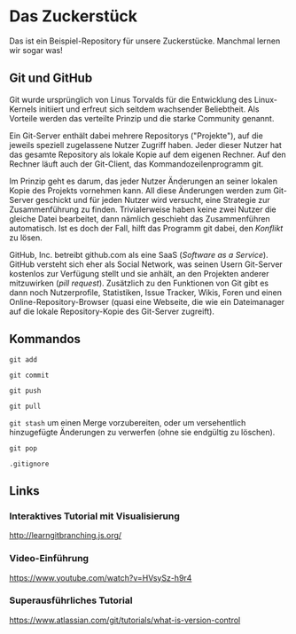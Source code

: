 # Das Zuckerstück

Das ist ein Beispiel-Repository für unsere Zuckerstücke. Manchmal lernen wir sogar was!

## Git und GitHub

Git wurde ursprünglich von Linus Torvalds für die Entwicklung des Linux-Kernels initiiert und erfreut sich seitdem wachsender Beliebtheit. Als Vorteile werden das verteilte Prinzip und die starke Community genannt.

Ein Git-Server enthält dabei mehrere Repositorys ("Projekte"), auf die jeweils speziell zugelassene Nutzer Zugriff haben. Jeder dieser Nutzer hat das gesamte Repository als lokale Kopie auf dem eigenen Rechner. Auf den Rechner läuft auch der Git-Client, das Kommandozeilenprogramm git.

Im Prinzip geht es darum, das jeder Nutzer Änderungen an seiner lokalen Kopie des Projekts vornehmen kann. All diese Änderungen werden zum Git-Server geschickt und für jeden Nutzer wird versucht, eine Strategie zur Zusammenführung zu finden. Trivialerweise haben keine zwei Nutzer die gleiche Datei bearbeitet, dann nämlich geschieht das Zusammenführen automatisch. Ist es doch der Fall, hilft das Programm git dabei, den *Konflikt* zu lösen.

GitHub, Inc. betreibt github.com als eine SaaS (*Software as a Service*). GitHub versteht sich eher als Social Network, was seinen Usern Git-Server kostenlos zur Verfügung stellt und sie anhält, an den Projekten anderer mitzuwirken (*pill request*). Zusätzlich zu den Funktionen von Git gibt es dann noch Nutzerprofile, Statistiken, Issue Tracker, Wikis, Foren und einen Online-Repository-Browser (quasi eine Webseite, die wie ein Dateimanager auf die lokale Repository-Kopie des Git-Server zugreift). 

## Kommandos

`git add`

`git commit`

`git push`

`git pull`

`git stash` um einen Merge vorzubereiten, oder um versehentlich hinzugefügte Änderungen zu verwerfen (ohne sie endgültig zu löschen).

`git pop`

`.gitignore`

## Links

### Interaktives Tutorial mit Visualisierung
http://learngitbranching.js.org/

### Video-Einführung
https://www.youtube.com/watch?v=HVsySz-h9r4

### Superausführliches Tutorial
https://www.atlassian.com/git/tutorials/what-is-version-control
